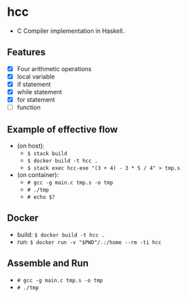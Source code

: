 # hcc

- C Compiler implementation in Haskell.

## Features

- [x] Four arithmetic operations
- [x] local variable
- [x] if statement
- [x] while statement
- [x] for statement
- [ ] function

## Example of effective flow

- (on host):
  - `$ stack build`
  - `$ docker build -t hcc .`
  - `$ stack exec hcc-exe "(3 + 4) - 3 * 5 / 4" > tmp.s`
- (on container):
  - `# gcc -g main.c tmp.s -o tmp`
  - `# ./tmp`
  - `# echo $?`

## Docker

- build: `$ docker build -t hcc .`
- run: `$ docker run -v "$PWD"/.:/home --rm -ti hcc`

## Assemble and Run

- `# gcc -g main.c tmp.s -o tmp`
- `# ./tmp`
